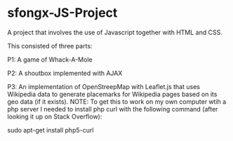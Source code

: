 # sfongx-JS-Project
A project that involves the use of Javascript together with HTML and CSS.

This consisted of three parts:

P1: A game of Whack-A-Mole


P2: A shoutbox implemented with AJAX


P3: An implementation of OpenStreepMap with Leaflet.js that uses Wikipedia data
to generate placemarks for Wikipedia pages based on its geo data (if it exists).
NOTE: To get this to work on my own computer wtih a php server I needed to
install php curl with the following command (after looking it up on Stack Overflow): 

sudo apt-get install php5-curl